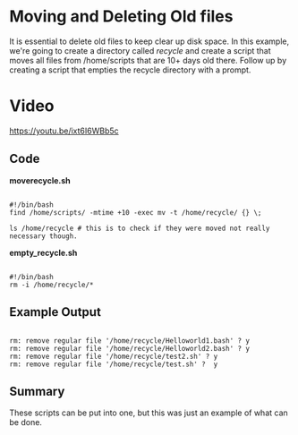 # Moving and Deleting Old files

It is essential to delete old files to keep clear up disk space. In this example, we're going to create a directory called *recycle* and create a script that moves all files from /home/scripts that are 10+ days old there. Follow up by creating a script that empties the recycle directory with a prompt.   

# Video

https://youtu.be/ixt6I6WBb5c

## Code


**moverecycle.sh**

```

#!/bin/bash
find /home/scripts/ -mtime +10 -exec mv -t /home/recycle/ {} \;

ls /home/recycle # this is to check if they were moved not really necessary though.

```


**empty_recycle.sh**

```

#!/bin/bash
rm -i /home/recycle/*

```

## Example Output

```

rm: remove regular file '/home/recycle/Helloworld1.bash' ? y
rm: remove regular file '/home/recycle/Helloworld2.bash' ? y
rm: remove regular file '/home/recycle/test2.sh' ? y
rm: remove regular file '/home/recycle/test.sh' ?  y

```

## Summary

These scripts can be put into one, but this was just an example of what can be done.
